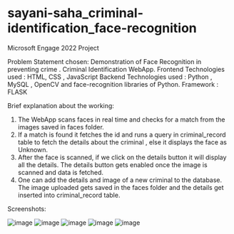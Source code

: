# sayani-saha_criminal-identification_face-recognition
Microsoft Engage 2022 Project

Problem Statement chosen: Demonstration of Face Recognition in preventing crime . Criminal Identification WebApp.
Frontend Technologies used : HTML, CSS , JavaScript
Backend Technologies used : Python , MySQL , OpenCV and face-recognition libraries of Python.
Framework : FLASK

Brief explanation about the working:

1. The WebApp scans faces in real time and checks for a match from the images saved in faces folder.
2. If a match is found it fetches the id and runs a query in criminal_record table to fetch the details about the criminal , else it displays the face as Unknown.
3. After the face is scanned, if we click on the details button it will display all the details. The details button gets enabled once the image is scanned and data is fetched.
4. One can add the details and image of a new criminal to the database. The image uploaded gets saved in the faces folder and the details get inserted into criminal_record table.

Screenshots:

![image](https://user-images.githubusercontent.com/60982835/170873190-2aaff41b-f42b-41c3-86b2-8c7b23313b19.png)
![image](https://user-images.githubusercontent.com/60982835/170873914-a70ab290-7600-4173-9d92-76de7545f47b.png)
![image](https://user-images.githubusercontent.com/60982835/170873941-37377240-75a4-4da2-ad91-167c7d1d145b.png)
![image](https://user-images.githubusercontent.com/60982835/170873993-0bb61ffb-3b4e-4b75-8a01-c737bfc2b84e.png)
![image](https://user-images.githubusercontent.com/60982835/170873963-963298f9-02ac-464c-a7ae-92de892e6f16.png)
